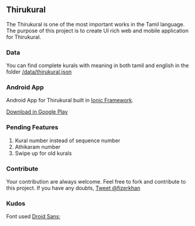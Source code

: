 ## Thirukural

The Thirukural is one of the most important works in the Tamil language.
The purpose of this project is to create UI rich web and mobile application for Thirukural.

### Data

You can find complete kurals with meaning in both tamil and english
in the folder [/data/thirukural.json](https://github.com/fizerkhan/thirukural/tree/master/data)

### Android App

Android App for Thirukural built in [Ionic Framework](http://ionicframework.com/).

[Download in Google Play](https://play.google.com/store/apps/details?id=com.fizerkhan.thirukural)

### Pending Features

1. Kural number instead of sequence number
2. Athikaram number
3. Swipe up for old kurals

### Contribute

Your contribution are always welcome. Feel free to fork and
contribute to this project. If you have any doubts,
[Tweet @fizerkhan](https://twitter.com/fizerkhan)

### Kudos

Font used [Droid Sans](http://fonts.googleapis.com/earlyaccess/droidsanstamil.css);
